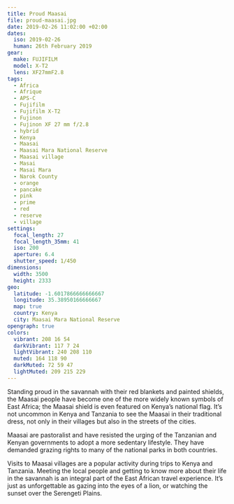 ```yaml
---
title: Proud Maasai
file: proud-maasai.jpg
date: 2019-02-26 11:02:00 +02:00
dates:
  iso: 2019-02-26
  human: 26th February 2019
gear:
  make: FUJIFILM
  model: X-T2
  lens: XF27mmF2.8
tags:
  - Africa
  - Afrique
  - APS-C
  - Fujifilm
  - Fujifilm X-T2
  - Fujinon
  - Fujinon XF 27 mm f/2.8
  - hybrid
  - Kenya
  - Maasai
  - Maasai Mara National Reserve
  - Maasai village
  - Masai
  - Masai Mara
  - Narok County
  - orange
  - pancake
  - pink
  - prime
  - red
  - reserve
  - village
settings:
  focal_length: 27
  focal_length_35mm: 41
  iso: 200
  aperture: 6.4
  shutter_speed: 1/450
dimensions:
  width: 3500
  height: 2333
geo:
  latitude: -1.6017866666666667
  longitude: 35.38950166666667
  map: true
  country: Kenya
  city: Maasai Mara National Reserve
opengraph: true
colors:
  vibrant: 208 16 54
  darkVibrant: 117 7 24
  lightVibrant: 240 208 110
  muted: 164 118 90
  darkMuted: 72 59 47
  lightMuted: 209 215 229
---
```


Standing proud in the savannah with their red blankets and painted shields, the Maasai people have become one of the more widely known symbols of East Africa; the Maasai shield is even featured on Kenya’s national flag. It’s not uncommon in Kenya and Tanzania to see the Maasai in their traditional dress, not only in their villages but also in the streets of the cities.

Maasai are pastoralist and have resisted the urging of the Tanzanian and Kenyan governments to adopt a more sedentary lifestyle. They have demanded grazing rights to many of the national parks in both countries.

Visits to Maasai villages are a popular activity during trips to Kenya and Tanzania. Meeting the local people and getting to know more about their life in the savannah is an integral part of the East African travel experience. It’s just as unforgettable as gazing into the eyes of a lion, or watching the sunset over the Serengeti Plains.
